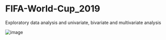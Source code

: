 # FIFA-World-Cup_2019
Exploratory data analysis and univariate, bivariate and multivariate analysis

![image](https://user-images.githubusercontent.com/64734407/157450862-ad99bddd-281b-46a4-a646-f9901cc837f8.png)

